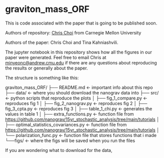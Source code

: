 # graviton_mass_ORF
This is code associated with the paper that is going to be published soon. 

Authors of repository: [Chris Choi](https://github.com/ChrisChoi314) from Carnegie Mellon University 

Authors of the paper: Chris Choi and Tina Kahniashvili.

The jupyter notebook in this repository shows how all the figures in our paper were generated. Feel free to email Chris at minyeonc@andrew.cmu.edu if there are any questions about reproducing the results or generally about the paper.

The structure is something like this: 

graviton_mass_ORF/
├── README.md                                   ← important info about this repo
├── data/                                       ← where you should download the nanograv data into
├── src/                                        ← python scripts that reproduce the plots
│   ├── fig_1_compare.py                        ← reproduces fig 1 
│   ├── fig_2_nanograv.py                       ← reproduces fig 2
│   ├── fig_3_cpta.py                           ← reproduces fig 3
│   ├── table_1_chi.py                          ← generates the values in table 1
│   ├── extra_functions.py                      ← function file from https://github.com/nanograv/15yr_stochastic_analysis/tree/main/tutorials
│   ├── optimal_statistics_covariances.py       ← function file from https://github.com/nanograv/15yr_stochastic_analysis/tree/main/tutorials
│   └── polarization_func.py                    ← function file that stores functions that i made
└──figs/                                        ← where the figs will be saved when you run the files

If you are wondering what to download for the data, 